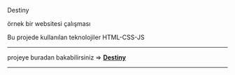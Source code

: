 
<p>Destiny</p>
<p>örnek bir websitesi çalışması</p>
<p>Bu projede kullanılan teknolojiler HTML-CSS-JS</p>

***


projeye buradan bakabilirsiniz => <a href="https://hamits.github.io/destiny"> **Destiny**   


***